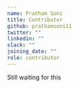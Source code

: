 ```yaml
---
name: Pratham Soni
title: Contributor
github: prathamsoni11
twitter: ""
linkedin: ""
slack: ""
joining_date: ""
role: contributor
---
```


Still waiting for this
